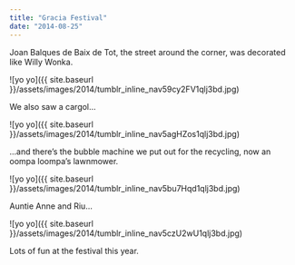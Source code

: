 ```yaml
---
title: "Gracia Festival"
date: "2014-08-25"
---
```


Joan Balques de Baix de Tot, the street around the corner, was decorated like Willy Wonka.

![yo yo]({{ site.baseurl }}/assets/images/2014/tumblr_inline_nav59cy2FV1qlj3bd.jpg)

We also saw a cargol…

![yo yo]({{ site.baseurl }}/assets/images/2014/tumblr_inline_nav5agHZos1qlj3bd.jpg)

…and there’s the bubble machine we put out for the recycling, now an oompa loompa’s lawnmower.

![yo yo]({{ site.baseurl }}/assets/images/2014/tumblr_inline_nav5bu7Hqd1qlj3bd.jpg)

Auntie Anne and Riu…

![yo yo]({{ site.baseurl }}/assets/images/2014/tumblr_inline_nav5czU2wU1qlj3bd.jpg)

Lots of fun at the festival this year.
